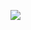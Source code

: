 ![](https://www.nta.go.jp/tmp/be1100cb-25b1-4d1a-89cd-fde2beea5128/images/9ec1a1814faa7a987a10126bc56613aadaa9710770cf1c6baab2c7672835467e.jpg)